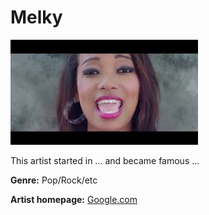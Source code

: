 # Melky


![Melky of picture](melky.jpg)

This artist started in ... and became famous ...

**Genre:** Pop/Rock/etc

**Artist homepage:** [Google.com](www.google.com)
